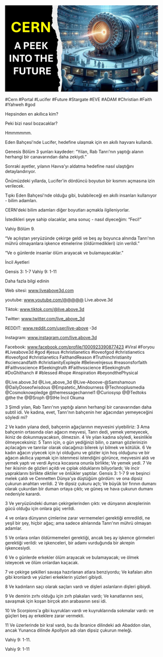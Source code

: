![Video cover image](../cover.jpg "cover photo")

#Cern #Portal #Lucifer #Future #Stargate #EVE #ADAM #Christian #Faith #Yahweh #god

Hepsinden en akıllıca kim?

Peki bizi nasıl bozacaklar?

Hmmmmmm.

Eden Bahçesi'nde Lucifer, hedefine ulaşmak için en akıllı hayvanı kullandı.

Genesis Bölüm 3 şunları kaydeder: “Yılan, Rab Tanrı'nın yaptığı alanın herhangi bir canavarından daha zekiydi.”

Sonraki ayetler, yılanın Havva'yı aldatma hedefine nasıl ulaştığını detaylandırıyor.

Önümüzdeki yıllarda, Lucifer'in dördüncü boyutun bir kısmını açmasına izin verilecek.

Tıpkı Eden Bahçesi'nde olduğu gibi, bulabileceği en akıllı insanları kullanıyor - bilim adamları.

CERN'deki bilim adamları diğer boyutları açmakla ilgileniyorlar.

İstedikleri şeye sahip olacaklar, ama sonuç - nasıl diyeceğim: “Feci!”

Vahiy Bölüm 9.

“Ve açılıştan yeryüzünde çekirge geldi ve beş ay boyunca alnında Tanrı'nın mührü olmayanlara işkence etmelerine (öldürmedikleri) izin verildi.”

“Ve o günlerde insanlar ölüm arayacak ve bulamayacaklar.”

İncil Ayetleri

Gensis 3: 1-7
Vahiy 9: 1-11

Daha fazla bilgi edinin

Web sitesi: www.liveabove3d.com

youtube: www.youtube.com/@@@@@ Live.above.3d

Tiktok: www.tiktok.com/@live.above.3d

Twitter: www.twitter.com/live_above_3d

REDDIT: www.reddit.com/user/live-above -3d

Instagram: www.instagram.com/live.above.3d

Facebook: www.facebook.com/profile/1000923390877423 #Viral #Foryou #Liveabove3d #god #jesus #christianetics #loveofgod #christianetics #loveofgod #christianetics FaithandReason #Truthinchristianity #sciencandfaith #christianityExpleple #BelieveInjesus #reasonsforfaith #Faithvsscience #Seekingtruth #Faithvsscience #Seekingtruth #DoGhithanch # #blessed #hope #inspiration #beyondthePhysical

@Live.above.3d @Live_above_3d @Live-Aboove-@Samshamoun @DailyDoseofwisdous @Empatetic_Mindourness @Technoplusmedia @Cosmoknowpledge @themessagechannel1 @Curiosysp @@Tedtoks @the the @@Sroph @StHe İncil Okuma

3 Şimdi yılan, Rab Tanrı'nın yaptığı alanın herhangi bir canavarından daha subtil idi. Ve kadına, evet, Tanrı'nın bahçenin her ağacından yemeyeceğini söyledi mi?

2 Ve kadın yılana dedi, bahçenin ağaçlarının meyvesini yiyebiliriz:
3 Ama bahçenin ortasında olan ağacın meyvesi, Tanrı dedi, yemek yemeyecek, ikiniz de dokunmayacaksın, ölmezsin.
4 Ve yılan kadına söyledi, kesinlikle ölmeyeceksiniz:
5 Tanrı için, o gün yediğinizi bilin, o zaman gözlerinizin açılacağını ve tanrılar olarak olacağınızı bilerek iyi bilmek ve kötülük.
6 Ve kadın ağacın yiyecek için iyi olduğunu ve gözler için hoş olduğunu ve bir ağacın akıllıca yapmak için istenmesi istendiğini görünce, meyvesini aldı ve yemek yaptı ve verdi Ayrıca kocasına onunla birlikte; Ve yemek yedi.
7 Ve her ikisinin de gözleri açıldı ve çıplak olduklarını biliyorlardı; Ve incir yapraklarını birlikte diktiler ve önlükler yaptılar.
Gensis 3: 1-7
9 ve beşinci melek çaldı ve Cennetten Dünya'ya düştüğüm gördüm: ve ona dipsiz çukurun anahtarı verildi.
2 Ve dipsiz çukuru açtı; Ve büyük bir fırının dumanı olarak çukurdan bir duman ortaya çıktı; ve güneş ve hava çukurun dumanı nedeniyle karardı.

3 Ve yeryüzündeki duman çekirgelerinden çıktı: ve dünyanın akreplerinin gücü olduğu için onlara güç verildi.

4 ve onlara dünyanın çimlerine zarar vermemeleri gerektiği emredildi, ne yeşil bir şey, hiçbir ağaç; ama sadece alnlarında Tanrı'nın mührü olmayan adamlar.

5 Ve onlara onları öldürmemeleri gerektiği, ancak beş ay işkence görmeleri gerektiği verildi: ve işkenceleri, bir adamı vurduğunda bir akrepin işkencesiydi.

6 Ve o günlerde erkekler ölüm arayacak ve bulamayacak; ve ölmek isteyecek ve ölüm onlardan kaçacak.

7 ve çekirge şekilleri savaşa hazırlanan atlara benziyordu; Ve kafaları altın gibi kronlardı ve yüzleri erkeklerin yüzleri gibiydi.

8 Ve kadınların saçı olarak saçları vardı ve dişleri aslanların dişleri gibiydi.

9 Ve demirin zırhı olduğu için zırh plakaları vardı; Ve kanatlarının sesi, savaşmak için koşan birçok atın arabasının sesi idi.

10 Ve Scorpions'a gibi kuyrukları vardı ve kuyruklarında sokmalar vardı: ve güçleri beş ay erkeklere zarar vermekti.

11 Ve üzerlerinde bir kral vardı, bu da İbranice dilindeki adı Abaddon olan, ancak Yunanca dilinde Apollyon adı olan dipsiz çukurun meleği.

Vahiy 9: 1-11.

Vahiy 9: 1-11

